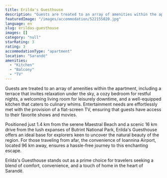 ```yaml
---
title: Erilda's Guesthouse
description: "Guests are treated to an array of amenities within the apartment, including a terrace that invites relaxation under the sky, a cozy bedroom for restfu..."
featuredImage: "/images/accommodation/522155020.jpg"
language: en
slug: erildas-guesthouse
images: []
category: "null"
starRating: 3
rating: 3
accommodationType: "apartment"
location: "Sarandë"
amenities:
  - "Kitchen"
  - "Balcony"
  - "TV"
---
```


Guests are treated to an array of amenities within the apartment, including a terrace that invites relaxation under the sky, a cozy bedroom for restful nights, a welcoming living room for leisurely downtime, and a well-equipped kitchen that caters to culinary whims. Entertainment needs are effortlessly met with the provision of a flat-screen TV, ensuring that guests have access to their favorite shows and movies.

Positioned just 1.4 km from the serene Maestral Beach and a scenic 16 km drive from the lush expanses of Butrint National Park, Erilda's Guesthouse offers an ideal base for explorers keen to uncover the natural beauty of the region. For those traveling from afar, the convenience of Ioannina Airport, located 96 km away, ensures a hassle-free journey to this enchanting escape.

Erilda's Guesthouse stands out as a prime choice for travelers seeking a blend of comfort, convenience, and a touch of home in the heart of Sarandë.

